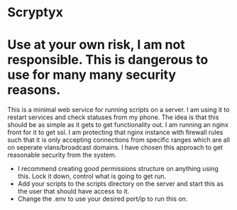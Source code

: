 # Scryptyx
# Use at your own risk, I am not responsible. This is dangerous to use for many many security reasons.
This is a minimal web service for running scripts on a server. I am using it to restart services and check statuses from my phone. The idea is that this should be as simple as it gets to get functionality out. 
I am running an nginx front for it to get ssl. I am protecting that nginx instance with firewall rules such that it is only accepting connections from specific ranges which are all on seperate vlans/broadcast domains. I have chosen this approach to get reasonable security from the system.

- I recommend creating good permissions structure on anything using this. Lock it down, control what is going to get run.
- Add your scripts to the scripts directory on the server and start this as the user that should have access to it.
- Change the .env to use your desired port/ip to run this on.
